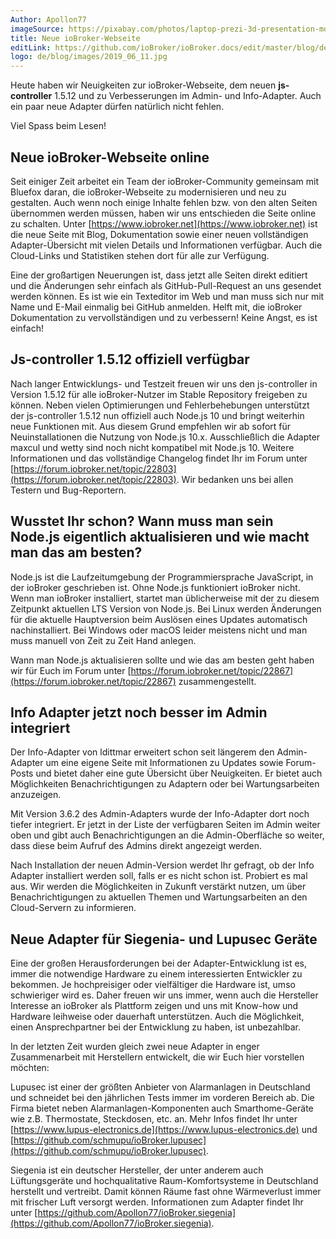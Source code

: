 ```yaml
---
Author: Apollon77
imageSource: https://pixabay.com/photos/laptop-prezi-3d-presentation-mockup-2411303/
title: Neue ioBroker-Webseite
editLink: https://github.com/ioBroker/ioBroker.docs/edit/master/blog/de/2019_06_11.md
logo: de/blog/images/2019_06_11.jpg
---
```

Heute haben wir Neuigkeiten zur ioBroker-Webseite, dem neuen **js-controller** 1.5.12 und zu Verbesserungen im Admin- und Info-Adapter.
Auch ein paar neue Adapter dürfen natürlich nicht fehlen.
<!-- ID: 846214 -->

Viel Spass beim Lesen!
<!-- ID: 376044 -->

## Neue ioBroker-Webseite online
<!-- ID: 752956 -->
Seit einiger Zeit arbeitet ein Team der ioBroker-Community gemeinsam mit Bluefox daran, die ioBroker-Webseite zu modernisieren und neu zu gestalten.
Auch wenn noch einige Inhalte fehlen bzw. von den alten Seiten übernommen werden müssen, haben wir uns entschieden die Seite online zu schalten.
Unter [https://www.iobroker.net](https://www.iobroker.net) ist die neue Seite mit Blog, Dokumentation sowie einer neuen vollständigen Adapter-Übersicht mit vielen Details und
Informationen verfügbar. Auch die Cloud-Links und Statistiken stehen dort für alle zur Verfügung.
<!-- ID: 244100 -->

Eine der großartigen Neuerungen ist, dass jetzt alle Seiten direkt editiert und die Änderungen sehr
einfach als GitHub-Pull-Request an uns gesendet werden können. Es ist wie ein Texteditor im Web
und man muss sich nur mit Name und E-Mail einmalig bei GitHub anmelden. Helft mit, die ioBroker
Dokumentation zu vervollständigen und zu verbessern! Keine Angst, es ist einfach!
<!-- ID: 433173 -->

## Js-controller 1.5.12 offiziell verfügbar
<!-- ID: 134404 -->
Nach langer Entwicklungs- und Testzeit freuen wir uns den js-controller in Version 1.5.12 für alle
ioBroker-Nutzer im Stable Repository freigeben zu können. Neben vielen Optimierungen und
Fehlerbehebungen unterstützt der js-controller 1.5.12 nun offiziell auch Node.js 10 und bringt
weiterhin neue Funktionen mit. Aus diesem Grund empfehlen wir ab sofort für Neuinstallationen die Nutzung von Node.js 10.x.
Ausschließlich die Adapter maxcul und wetty sind noch nicht kompatibel mit Node.js 10.
Weitere Informationen und das vollständige Changelog findet Ihr im Forum unter [https://forum.iobroker.net/topic/22803](https://forum.iobroker.net/topic/22803).
Wir bedanken uns bei allen Testern und Bug-Reportern.
<!-- ID: 775453 -->

## Wusstet Ihr schon? Wann muss man sein Node.js eigentlich aktualisieren und wie macht man das am besten?
<!-- ID: 148286 -->
Node.js ist die Laufzeitumgebung der Programmiersprache JavaScript, in der ioBroker geschrieben ist.
Ohne Node.js funktioniert ioBroker nicht. Wenn man ioBroker installiert, startet man
üblicherweise mit der zu diesem Zeitpunkt aktuellen LTS Version von Node.js.
Bei Linux werden Änderungen für die aktuelle Hauptversion beim Auslösen eines Updates automatisch nachinstalliert.
Bei Windows oder macOS leider meistens nicht und man muss manuell von Zeit zu Zeit Hand anlegen.
<!-- ID: 479342 -->

Wann man Node.js aktualisieren sollte und wie das am besten geht haben wir für
Euch im Forum unter [https://forum.iobroker.net/topic/22867](https://forum.iobroker.net/topic/22867) zusammengestellt.
<!-- ID: 383718 -->

## Info Adapter jetzt noch besser im Admin integriert
<!-- ID: 723688 -->
Der Info-Adapter von ldittmar erweitert schon seit längerem den Admin-Adapter um eine eigene Seite mit Informationen zu
Updates sowie Forum-Posts und bietet daher eine gute Übersicht über Neuigkeiten.
Er bietet auch Möglichkeiten Benachrichtigungen zu Adaptern oder bei Wartungsarbeiten anzuzeigen.
<!-- ID: 656642 -->

Mit Version 3.6.2 des Admin-Adapters wurde der Info-Adapter dort noch tiefer integriert.
Er jetzt in der Liste der verfügbaren Seiten im Admin weiter oben und gibt auch Benachrichtigungen an die Admin-Oberfläche so weiter,
dass diese beim Aufruf des Admins direkt angezeigt werden.
<!-- ID: 158912 -->

Nach Installation der neuen Admin-Version werdet Ihr gefragt, ob der Info Adapter installiert werden soll,
falls er es nicht schon ist. Probiert es mal aus. Wir werden die Möglichkeiten in Zukunft verstärkt nutzen,
um über Benachrichtigungen zu aktuellen Themen und Wartungsarbeiten an den Cloud-Servern zu informieren.
<!-- ID: 702573 -->

## Neue Adapter für Siegenia- und Lupusec Geräte
<!-- ID: 674248 -->
Eine der großen Herausforderungen bei der Adapter-Entwicklung ist es, immer die notwendige Hardware
zu einem interessierten Entwickler zu bekommen. Je hochpreisiger oder vielfältiger die Hardware ist,
umso schwieriger wird es. Daher freuen wir uns immer, wenn auch die Hersteller Interesse an ioBroker
als Plattform zeigen und uns mit Know-how und Hardware leihweise oder dauerhaft unterstützen.
Auch die Möglichkeit, einen Ansprechpartner bei der Entwicklung zu haben, ist unbezahlbar.
<!-- ID: 646567 -->

In der letzten Zeit wurden gleich zwei neue Adapter in enger Zusammenarbeit mit
Herstellern entwickelt, die wir Euch hier vorstellen möchten:
<!-- ID: 676062 -->

Lupusec ist einer der größten Anbieter von Alarmanlagen in Deutschland und schneidet bei den
jährlichen Tests immer im vorderen Bereich ab. Die Firma bietet neben Alarmanlagen-Komponenten
auch Smarthome-Geräte wie z.B. Thermostate, Steckdosen, etc. an. Mehr Infos findet Ihr unter
[https://www.lupus-electronics.de](https://www.lupus-electronics.de) und [https://github.com/schmupu/ioBroker.lupusec](https://github.com/schmupu/ioBroker.lupusec).
<!-- ID: 391145 -->

Siegenia ist ein deutscher Hersteller, der unter anderem auch Lüftungsgeräte
und hochqualitative Raum-Komfortsysteme in Deutschland herstellt und vertreibt.
Damit können Räume fast ohne Wärmeverlust immer mit frischer Luft versorgt werden.
Informationen zum Adapter findet Ihr unter [https://github.com/Apollon77/ioBroker.siegenia](https://github.com/Apollon77/ioBroker.siegenia).
<!-- ID: 897663 -->